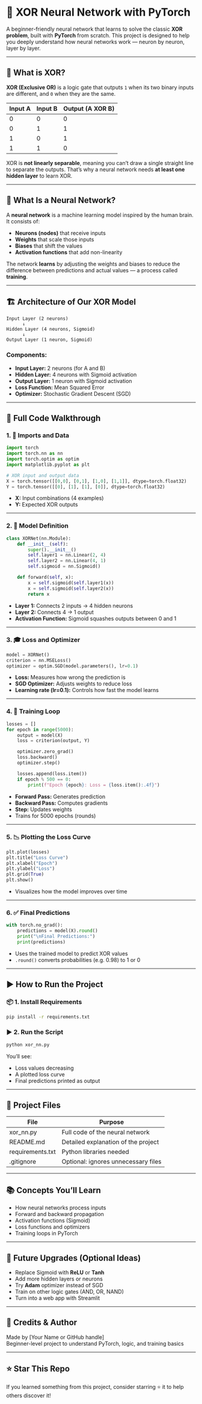 # 🧠 XOR Neural Network with PyTorch

A beginner-friendly neural network that learns to solve the classic **XOR problem**, built with **PyTorch** from scratch. This project is designed to help you deeply understand how neural networks work — neuron by neuron, layer by layer.

---

## 📌 What is XOR?

**XOR (Exclusive OR)** is a logic gate that outputs `1` when its two binary inputs are different, and `0` when they are the same.

| Input A | Input B | Output (A XOR B) |
|---------|---------|------------------|
|   0     |    0    |        0         |
|   0     |    1    |        1         |
|   1     |    0    |        1         |
|   1     |    1    |        0         |

XOR is **not linearly separable**, meaning you can’t draw a single straight line to separate the outputs. That’s why a neural network needs **at least one hidden layer** to learn XOR.

---

## 🧠 What Is a Neural Network?

A **neural network** is a machine learning model inspired by the human brain. It consists of:
- **Neurons (nodes)** that receive inputs
- **Weights** that scale those inputs
- **Biases** that shift the values
- **Activation functions** that add non-linearity

The network **learns** by adjusting the weights and biases to reduce the difference between predictions and actual values — a process called **training**.

---

## 🏗️ Architecture of Our XOR Model

```
Input Layer (2 neurons)
      ↓
Hidden Layer (4 neurons, Sigmoid)
      ↓
Output Layer (1 neuron, Sigmoid)
```

### Components:
- **Input Layer:** 2 neurons (for A and B)
- **Hidden Layer:** 4 neurons with Sigmoid activation
- **Output Layer:** 1 neuron with Sigmoid activation
- **Loss Function:** Mean Squared Error
- **Optimizer:** Stochastic Gradient Descent (SGD)

---

## 📜 Full Code Walkthrough

### 1. 🔧 Imports and Data

```python
import torch
import torch.nn as nn
import torch.optim as optim
import matplotlib.pyplot as plt

# XOR input and output data
X = torch.tensor([[0,0], [0,1], [1,0], [1,1]], dtype=torch.float32)
Y = torch.tensor([[0], [1], [1], [0]], dtype=torch.float32)
```

- **X:** Input combinations (4 examples)
- **Y:** Expected XOR outputs

---

### 2. 🧠 Model Definition

```python
class XORNet(nn.Module):
    def __init__(self):
        super().__init__()
        self.layer1 = nn.Linear(2, 4)
        self.layer2 = nn.Linear(4, 1)
        self.sigmoid = nn.Sigmoid()

    def forward(self, x):
        x = self.sigmoid(self.layer1(x))
        x = self.sigmoid(self.layer2(x))
        return x
```

- **Layer 1:** Connects 2 inputs → 4 hidden neurons
- **Layer 2:** Connects 4 → 1 output
- **Activation Function:** Sigmoid squashes outputs between 0 and 1

---

### 3. 🎓 Loss and Optimizer

```python
model = XORNet()
criterion = nn.MSELoss()
optimizer = optim.SGD(model.parameters(), lr=0.1)
```

- **Loss:** Measures how wrong the prediction is
- **SGD Optimizer:** Adjusts weights to reduce loss
- **Learning rate (lr=0.1):** Controls how fast the model learns

---

### 4. 🔁 Training Loop

```python
losses = []
for epoch in range(5000):
    output = model(X)
    loss = criterion(output, Y)

    optimizer.zero_grad()
    loss.backward()
    optimizer.step()

    losses.append(loss.item())
    if epoch % 500 == 0:
        print(f"Epoch {epoch}: Loss = {loss.item():.4f}")
```

- **Forward Pass:** Generates prediction
- **Backward Pass:** Computes gradients
- **Step:** Updates weights
- Trains for 5000 epochs (rounds)

---

### 5. 📉 Plotting the Loss Curve

```python
plt.plot(losses)
plt.title("Loss Curve")
plt.xlabel("Epoch")
plt.ylabel("Loss")
plt.grid(True)
plt.show()
```

- Visualizes how the model improves over time

---

### 6. ✅ Final Predictions

```python
with torch.no_grad():
    predictions = model(X).round()
    print("\nFinal Predictions:")
    print(predictions)
```

- Uses the trained model to predict XOR values
- `.round()` converts probabilities (e.g. 0.98) to 1 or 0

---

## ▶️ How to Run the Project

### 📦 1. Install Requirements

```bash
pip install -r requirements.txt
```

### ▶️ 2. Run the Script

```bash
python xor_nn.py
```

You’ll see:
- Loss values decreasing
- A plotted loss curve
- Final predictions printed as output

---

## 📁 Project Files

| File          | Purpose                               |
|---------------|----------------------------------------|
| xor_nn.py     | Full code of the neural network        |
| README.md     | Detailed explanation of the project    |
| requirements.txt | Python libraries needed             |
| .gitignore    | Optional: ignores unnecessary files    |

---

## 📚 Concepts You’ll Learn

- How neural networks process inputs
- Forward and backward propagation
- Activation functions (Sigmoid)
- Loss functions and optimizers
- Training loops in PyTorch

---

## 🚀 Future Upgrades (Optional Ideas)

- Replace Sigmoid with **ReLU** or **Tanh**
- Add more hidden layers or neurons
- Try **Adam** optimizer instead of SGD
- Train on other logic gates (AND, OR, NAND)
- Turn into a web app with Streamlit

---

## 💬 Credits & Author

Made by [Your Name or GitHub handle]  
Beginner-level project to understand PyTorch, logic, and training basics

---

## ⭐ Star This Repo

If you learned something from this project, consider starring ⭐ it to help others discover it!
